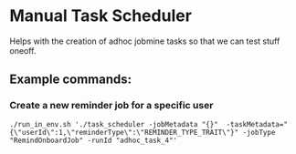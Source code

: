 # Manual Task Scheduler

Helps with the creation of adhoc jobmine tasks so that we can test stuff oneoff.

## Example commands:

### Create a new reminder job for a specific user
`./run_in_env.sh './task_scheduler -jobMetadata "{}"  -taskMetadata="{\"userId\":1,\"reminderType\":\"REMINDER_TYPE_TRAIT\"}" -jobType "RemindOnboardJob" -runId "adhoc_task_4"'`
